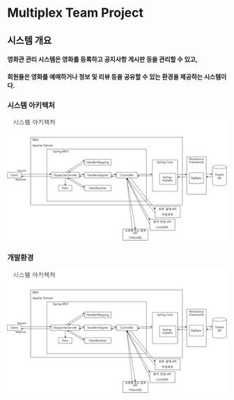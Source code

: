 # Multiplex Team Project

## 시스템 개요

#### 영화관 관리 시스템은 영화를 등록하고 공지사항 게시판 등을 관리할 수 있고,
#### 회원들은 영화를 예매하거나 정보 및 리뷰 등을 공유할 수 있는 환경을 제공하는 시스템이다.
  
### 시스템 아키텍처

![ex_screenshot](./src/main/webapp/resources/img/시스템아키텍처.png)

  
### 개발환경
![ex_screenshot](./src/main/webapp/resources/img/시스템아키텍처.png)

